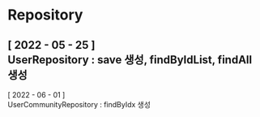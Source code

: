 # Repository

[ 2022 - 05 - 25 ]  
UserRepository : save 생성, findByIdList, findAll 생성  
---
[ 2022 - 06 - 01 ]  
UserCommunityRepository : findByIdx 생성
